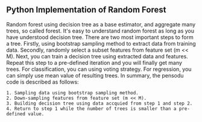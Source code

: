 ## Python Implementation of Random Forest
Random forest using decision tree as a base estimator, and aggregate many trees, so called forest. It's easy to understand random forest as long as you have understood decision tree. There are two most important steps to form a tree. Firstly, using bootstrap sampling method to extract data from training data. Secondly, randomly select a subset features from feature set (m << M). Next, you can train a decision tree using extracted data and features. Repeat this step to a pre-defined iteration and you will finally get many trees. For classification, you can using voting strategy. For regression, you can simply use mean value of resulting trees. In summary, the pensodu code is described as follows:                
    
    1. Sampling data using bootstrap sampling method.               
    2. Down-sampling features from feature set (m << M).                
    3. Building decision tree using data accquied from step 1 and step 2.               
    4. Return to step 1 while the number of trees is smaller than a pre-defined value.
